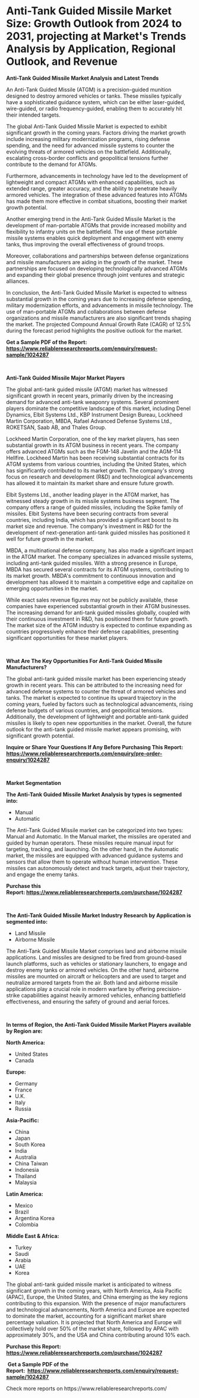 <p><h1>Anti-Tank Guided Missile Market Size: Growth Outlook from 2024 to 2031, projecting at Market's Trends Analysis by Application, Regional Outlook, and Revenue</h1></p><p><strong>Anti-Tank Guided Missile Market Analysis and Latest Trends</strong></p>
<p><p>An Anti-Tank Guided Missile (ATGM) is a precision-guided munition designed to destroy armored vehicles or tanks. These missiles typically have a sophisticated guidance system, which can be either laser-guided, wire-guided, or radio frequency-guided, enabling them to accurately hit their intended targets.</p><p>The global Anti-Tank Guided Missile Market is expected to exhibit significant growth in the coming years. Factors driving the market growth include increasing military modernization programs, rising defense spending, and the need for advanced missile systems to counter the evolving threats of armored vehicles on the battlefield. Additionally, escalating cross-border conflicts and geopolitical tensions further contribute to the demand for ATGMs.</p><p>Furthermore, advancements in technology have led to the development of lightweight and compact ATGMs with enhanced capabilities, such as extended range, greater accuracy, and the ability to penetrate heavily armored vehicles. The integration of these advanced features into ATGMs has made them more effective in combat situations, boosting their market growth potential.</p><p>Another emerging trend in the Anti-Tank Guided Missile Market is the development of man-portable ATGMs that provide increased mobility and flexibility to infantry units on the battlefield. The use of these portable missile systems enables quick deployment and engagement with enemy tanks, thus improving the overall effectiveness of ground troops.</p><p>Moreover, collaborations and partnerships between defense organizations and missile manufacturers are aiding in the growth of the market. These partnerships are focused on developing technologically advanced ATGMs and expanding their global presence through joint ventures and strategic alliances.</p><p>In conclusion, the Anti-Tank Guided Missile Market is expected to witness substantial growth in the coming years due to increasing defense spending, military modernization efforts, and advancements in missile technology. The use of man-portable ATGMs and collaborations between defense organizations and missile manufacturers are also significant trends shaping the market. The projected Compound Annual Growth Rate (CAGR) of 12.5% during the forecast period highlights the positive outlook for the market.</p></p>
<p><strong>Get a Sample PDF of the Report:&nbsp; <a href="https://www.reliableresearchreports.com/enquiry/request-sample/1024287">https://www.reliableresearchreports.com/enquiry/request-sample/1024287</a></strong></p>
<p>&nbsp;</p>
<p><strong>Anti-Tank Guided Missile Major Market Players</strong></p>
<p><p>The global anti-tank guided missile (ATGM) market has witnessed significant growth in recent years, primarily driven by the increasing demand for advanced anti-tank weaponry systems. Several prominent players dominate the competitive landscape of this market, including Denel Dynamics, Elbit Systems Ltd., KBP Instrument Design Bureau, Lockheed Martin Corporation, MBDA, Rafael Advanced Defense Systems Ltd., ROKETSAN, Saab AB, and Thales Group.</p><p>Lockheed Martin Corporation, one of the key market players, has seen substantial growth in its ATGM business in recent years. The company offers advanced ATGMs such as the FGM-148 Javelin and the AGM-114 Hellfire. Lockheed Martin has been receiving substantial contracts for its ATGM systems from various countries, including the United States, which has significantly contributed to its market growth. The company's strong focus on research and development (R&D) and technological advancements has allowed it to maintain its market share and ensure future growth.</p><p>Elbit Systems Ltd., another leading player in the ATGM market, has witnessed steady growth in its missile systems business segment. The company offers a range of guided missiles, including the Spike family of missiles. Elbit Systems have been securing contracts from several countries, including India, which has provided a significant boost to its market size and revenue. The company's investment in R&D for the development of next-generation anti-tank guided missiles has positioned it well for future growth in the market.</p><p>MBDA, a multinational defense company, has also made a significant impact in the ATGM market. The company specializes in advanced missile systems, including anti-tank guided missiles. With a strong presence in Europe, MBDA has secured several contracts for its ATGM systems, contributing to its market growth. MBDA's commitment to continuous innovation and development has allowed it to maintain a competitive edge and capitalize on emerging opportunities in the market.</p><p>While exact sales revenue figures may not be publicly available, these companies have experienced substantial growth in their ATGM businesses. The increasing demand for anti-tank guided missiles globally, coupled with their continuous investment in R&D, has positioned them for future growth. The market size of the ATGM industry is expected to continue expanding as countries progressively enhance their defense capabilities, presenting significant opportunities for these market players.</p></p>
<p>&nbsp;</p>
<p><strong>What Are The Key Opportunities For Anti-Tank Guided Missile Manufacturers?</strong></p>
<p><p>The global anti-tank guided missile market has been experiencing steady growth in recent years. This can be attributed to the increasing need for advanced defense systems to counter the threat of armored vehicles and tanks. The market is expected to continue its upward trajectory in the coming years, fueled by factors such as technological advancements, rising defense budgets of various countries, and geopolitical tensions. Additionally, the development of lightweight and portable anti-tank guided missiles is likely to open new opportunities in the market. Overall, the future outlook for the anti-tank guided missile market appears promising, with significant growth potential.</p></p>
<p><strong>Inquire or Share Your Questions If Any Before Purchasing This Report: <a href="https://www.reliableresearchreports.com/enquiry/pre-order-enquiry/1024287">https://www.reliableresearchreports.com/enquiry/pre-order-enquiry/1024287</a></strong></p>
<p>&nbsp;</p>
<p><strong>Market Segmentation</strong></p>
<p><strong>The Anti-Tank Guided Missile Market Analysis by types is segmented into:</strong></p>
<p><ul><li>Manual</li><li>Automatic</li></ul></p>
<p><p>The Anti-Tank Guided Missile market can be categorized into two types: Manual and Automatic. In the Manual market, the missiles are operated and guided by human operators. These missiles require manual input for targeting, tracking, and launching. On the other hand, in the Automatic market, the missiles are equipped with advanced guidance systems and sensors that allow them to operate without human intervention. These missiles can autonomously detect and track targets, adjust their trajectory, and engage the enemy tanks.</p></p>
<p><strong>Purchase this Report:&nbsp;<a href="https://www.reliableresearchreports.com/purchase/1024287">https://www.reliableresearchreports.com/purchase/1024287</a></strong></p>
<p>&nbsp;</p>
<p><strong>The Anti-Tank Guided Missile Market Industry Research by Application is segmented into:</strong></p>
<p><ul><li>Land Missile</li><li>Airborne Missile</li></ul></p>
<p><p>The Anti-Tank Guided Missile Market comprises land and airborne missile applications. Land missiles are designed to be fired from ground-based launch platforms, such as vehicles or stationary launchers, to engage and destroy enemy tanks or armored vehicles. On the other hand, airborne missiles are mounted on aircraft or helicopters and are used to target and neutralize armored targets from the air. Both land and airborne missile applications play a crucial role in modern warfare by offering precision-strike capabilities against heavily armored vehicles, enhancing battlefield effectiveness, and ensuring the safety of ground and aerial forces.</p></p>
<p>&nbsp;</p>
<p><strong>In terms of Region, the Anti-Tank Guided Missile Market Players available by Region are:</strong></p>
<p>
    <p> <strong> North America: </strong>
        <ul>
            <li>United States</li>
            <li>Canada</li>
        </ul>
        </p> 
    <p> <strong> Europe: </strong>
        <ul>
            <li>Germany</li>
            <li>France</li>
            <li>U.K.</li>
            <li>Italy</li>
            <li>Russia</li>
        </ul>
        </p> 
    <p> <strong> Asia-Pacific: </strong>
        <ul>
            <li>China</li>
            <li>Japan</li>
            <li>South Korea</li>
            <li>India</li>
            <li>Australia</li>
            <li>China Taiwan</li>
            <li>Indonesia</li>
            <li>Thailand</li>
            <li>Malaysia</li>
        </ul>
        </p> 
    <p> <strong> Latin America: </strong>
        <ul>
            <li>Mexico</li>
            <li>Brazil</li>
            <li>Argentina Korea</li>
            <li>Colombia</li>
        </ul>
        </p> 
    <p> <strong> Middle East & Africa: </strong>
        <ul>
            <li>Turkey</li>
            <li>Saudi</li>
            <li>Arabia</li>
            <li>UAE</li>
            <li>Korea</li>
        </ul>
    </p>
    </p>
<p><p>The global anti-tank guided missile market is anticipated to witness significant growth in the coming years, with North America, Asia Pacific (APAC), Europe, the United States, and China emerging as the key regions contributing to this expansion. With the presence of major manufacturers and technological advancements, North America and Europe are expected to dominate the market, accounting for a significant market share percentage valuation. It is projected that North America and Europe will collectively hold over 50% of the market share, followed by APAC with approximately 30%, and the USA and China contributing around 10% each.</p></p>
<p><strong>Purchase this Report: <a href="https://www.reliableresearchreports.com/purchase/1024287">https://www.reliableresearchreports.com/purchase/1024287</a></strong></p>
<p>&nbsp;<strong>Get a Sample PDF of the Report:&nbsp;&nbsp;<a href="https://www.reliableresearchreports.com/enquiry/request-sample/1024287">https://www.reliableresearchreports.com/enquiry/request-sample/1024287</a></strong></p>
<p><strong></strong></p>
<p>Check more reports on https://www.reliableresearchreports.com/</p>